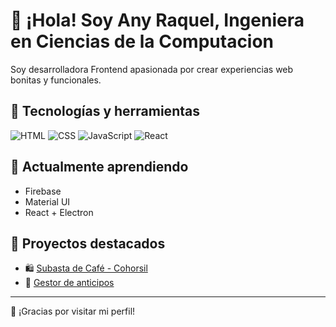 # 👋 ¡Hola! Soy Any Raquel, Ingeniera en Ciencias de la Computacion 

Soy desarrolladora Frontend apasionada por crear experiencias web bonitas y funcionales.

## 🚀 Tecnologías y herramientas
![HTML](https://img.shields.io/badge/-HTML5-E34F26?style=flat&logo=html5&logoColor=white)
![CSS](https://img.shields.io/badge/-CSS3-1572B6?style=flat&logo=css3)
![JavaScript](https://img.shields.io/badge/-JavaScript-F7DF1E?style=flat&logo=javascript&logoColor=black)
![React](https://img.shields.io/badge/-React-61DAFB?style=flat&logo=react&logoColor=white)

## 🌱 Actualmente aprendiendo
- Firebase
- Material UI
- React + Electron 

## 📌 Proyectos destacados
- 🛍️ [Subasta de Café - Cohorsil](https://github.com/anyraquel/subasta-cafe)
- 🧾 [Gestor de anticipos](https://github.com/anyraquel/gestor-anticipos)

---
💬 ¡Gracias por visitar mi perfil!
